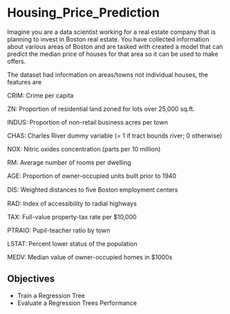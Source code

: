 # Housing_Price_Prediction

Imagine you are a data scientist working for a real estate company that is planning to invest in Boston real estate. You have collected information about various areas of Boston and are tasked with created a model that can predict the median price of houses for that area so it can be used to make offers.

The dataset had information on areas/towns not individual houses, the features are

CRIM: Crime per capita

ZN: Proportion of residential land zoned for lots over 25,000 sq.ft.

INDUS: Proportion of non-retail business acres per town

CHAS: Charles River dummy variable (= 1 if tract bounds river; 0 otherwise)

NOX: Nitric oxides concentration (parts per 10 million)

RM: Average number of rooms per dwelling

AGE: Proportion of owner-occupied units built prior to 1940

DIS: Weighted distances to ﬁve Boston employment centers

RAD: Index of accessibility to radial highways

TAX: Full-value property-tax rate per $10,000

PTRAIO: Pupil-teacher ratio by town

LSTAT: Percent lower status of the population

MEDV: Median value of owner-occupied homes in $1000s


## Objectives
  * Train a Regression Tree
  * Evaluate a Regression Trees Performance
